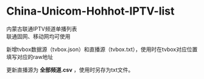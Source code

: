 # China-Unicom-Hohhot-IPTV-list
内蒙古联通IPTV频道单播列表  
联通固网、移动网均可使用

新增tvbox数据源（tvbox.json）和直播源（tvbox.txt），使用时在tvbox对应位置填写对应的raw地址

更新直播源为 **全部频道.csv** ，使用时另存为txt文件。
